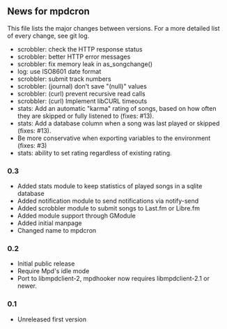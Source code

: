 ## News for mpdcron

This file lists the major changes between versions. For a more detailed list of
every change, see git log.

* scrobbler: check the HTTP response status
* scrobbler: better HTTP error messages
* scrobbler: fix memory leak in as_songchange()
* log: use ISO8601 date format
* scrobbler: submit track numbers
* scrobbler: (journal) don't save "(null)" values
* scrobbler: (curl) prevent recursive read calls
* scrobbler: (curl) Implement libCURL timeouts
* stats: Add an automatic "karma" rating of songs, based on how often they are
  skipped or fully listened to (fixes: #13).
* stats: Add a database column when a song was last played or skipped
  (fixes: #13).
* Be more conservative when exporting variables to the environment (fixes: #3)
* stats: ability to set rating regardless of existing rating.

### 0.3
* Added stats module to keep statistics of played songs in a sqlite database
* Added notification module to send notifications via notify-send
* Added scrobbler module to submit songs to Last.fm or Libre.fm
* Added module support through GModule
* Added initial manpage
* Changed name to mpdcron

### 0.2
* Initial public release
* Require Mpd's idle mode
* Port to libmpdclient-2, mpdhooker now requires libmpdclient-2.1 or newer.

### 0.1
* Unreleased first version

<!-- vim: set tw=80 ft=mkd spell spelllang=en sw=4 sts=4 et : -->
